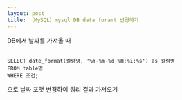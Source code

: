 ```yaml
---
layout: post
title: 〔MySQL〕mysql DB data foramt 변경하기
---
```

DB에서 날짜를 가져올 때

<pre><code>
SELECT date_format(컬럼명, '%Y-%m-%d %H:%i:%s') as 컬럼명
FROM table명
WHERE 조건;
</code></pre>

으로 날짜 포맷 변경하여 쿼리 결과 가져오기
